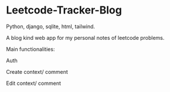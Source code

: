# Leetcode-Tracker-Blog

Python, django, sqlite, html, tailwind.

A blog kind web app for my personal notes of leetcode problems.

Main functionalities:

Auth

Create context/ comment

Edit context/ comment
